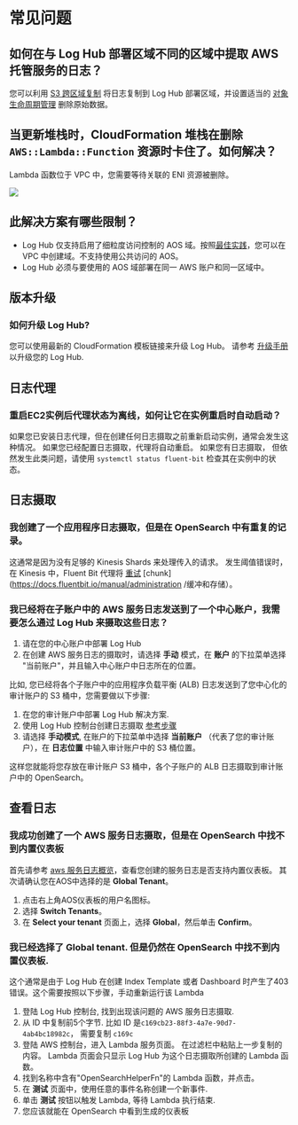 # 常见问题

## 如何在与 Log Hub 部署区域不同的区域中提取 AWS 托管服务的日志？

您可以利用 [S3 跨区域复制](https://docs.aws.amazon.com/AmazonS3/latest/userguide/replication.html) 将日志复制到 Log Hub 部署区域，并设置适当的 [对象生命周期管理](https://docs.aws.amazon.com/AmazonS3/latest/userguide/object-lifecycle-mgmt.html) 删除原始数据。


## 当更新堆栈时，CloudFormation 堆栈在删除 `AWS::Lambda::Function` 资源时卡住了。如何解决？

Lambda 函数位于 VPC 中，您需要等待关联的 ENI 资源被删除。

![](../images/faq/cloudformation-stuck.png)

## 此解决方案有哪些限制？

- Log Hub 仅支持启用了细粒度访问控制的 AOS 域。按照[最佳实践](https://docs.aws.amazon.com/elasticsearch-service/latest/developerguide/aes-bp.html)，您可以在 VPC 中创建域。不支持使用公共访问的 AOS。
- Log Hub 必须与要使用的 AOS 域部署在同一 AWS 账户和同一区域中。

## 版本升级
### 如何升级 Log Hub?

您可以使用最新的 CloudFormation 模板链接来升级 Log Hub。
请参考 [升级手册](./upgrade.md) 以升级您的 Log Hub.

## 日志代理

### 重启EC2实例后代理状态为离线，如何让它在实例重启时自动启动？

如果您已安装日志代理，但在创建任何日志摄取之前重新启动实例，通常会发生这种情况。 如果您已经配置日志摄取，代理将自动重启。 如果您有日志摄取，
但依然发生此类问题，请使用 `systemctl status fluent-bit` 检查其在实例中的状态。


## 日志摄取

### 我创建了一个应用程序日志摄取，但是在 OpenSearch 中有重复的记录。

这通常是因为没有足够的 Kinesis Shards 来处理传入的请求。 发生阈值错误时，在 Kinesis 中，Fluent Bit 代理将 [重试](https://docs.fluentbit.io/manual/administration/scheduling-and-retries) [chunk](https://docs.fluentbit.io/manual/administration /缓冲和存储）。

### 我已经将在子账户中的 AWS 服务日志发送到了一个中心账户，我需要怎么通过 Log Hub 来摄取这些日志？

1. 请在您的中心账户中部署 Log Hub
2. 在创建 AWS 服务日志的摄取时，请选择 **手动** 模式，在 **账户** 的下拉菜单选择 "当前账户"，并且输入中心账户中日志所在的位置。

比如, 您已经将各个子账户中的应用程序负载平衡 (ALB) 日志发送到了您中心化的审计账户的 S3 桶中，您需要做以下步骤:

1. 在您的审计账户中部署 Log Hub 解决方案.
2. 使用 Log Hub 控制台创建日志摄取 [参考步骤](./aws-services/elb.md)
3. 请选择 **手动模式**, 在账户的下拉菜单中选择 **当前账户** （代表了您的审计账户），在 **日志位置** 中输入审计账户中的 S3 桶位置。

这样您就能将您存放在审计账户 S3 桶中，各个子账户的 ALB 日志摄取到审计账户中的 OpenSearch。

## 查看日志

### 我成功创建了一个 AWS 服务日志摄取，但是在 OpenSearch 中找不到内置仪表板

首先请参考 [aws 服务日志概览](./aws-services/index.md)，查看您创建的服务日志是否支持内置仪表板。
其次请确认您在AOS中选择的是 **Global Tenant**。

1. 点击右上角AOS仪表板的用户名图标。
2. 选择 **Switch Tenants**。
3. 在 **Select your tenant** 页面上，选择 **Global**，然后单击 **Confirm**。


### 我已经选择了 Global tenant. 但是仍然在 OpenSearch 中找不到内置仪表板.

这个通常是由于 Log Hub 在创建 Index Template 或者 Dashboard 时产生了403错误。这个需要按照以下步骤，手动重新运行该 Lambda

1. 登陆 Log Hub 控制台, 找到出现该问题的 AWS 服务日志摄取.
2. 从 ID 中复制前5个字节. 比如 ID 是`c169cb23-88f3-4a7e-90d7-4ab4bc18982c`， 需要复制 `c169c`
3. 登陆 AWS 控制台，进入 Lambda 服务页面。 在过滤栏中粘贴上一步复制的内容。 Lambda 页面会只显示 Log Hub 为这个日志摄取所创建的 Lambda 函数。
4. 找到名称中含有"OpenSearchHelperFn"的 Lambda 函数，并点击。
5. 在 **测试** 页面中，使用任意的事件名称创建一个新事件.
6. 单击 **测试** 按钮以触发 Lambda, 等待 Lambda 执行结束.
7. 您应该就能在 OpenSearch 中看到生成的仪表板